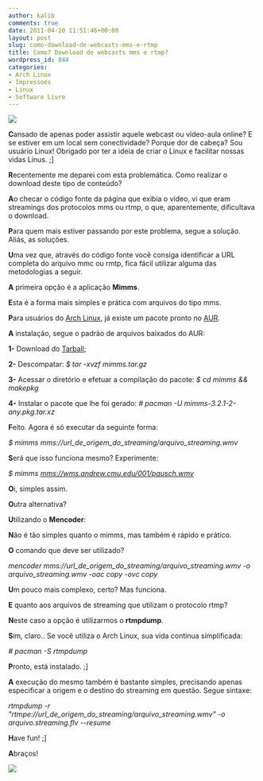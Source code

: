 ```yaml
---
author: kalib
comments: true
date: 2011-04-20 11:51:46+00:00
layout: post
slug: como-download-de-webcasts-mms-e-rtmp
title: Como? Download de webcasts mms e rtmp?
wordpress_id: 844
categories:
- Arch Linux
- Impressoes
- Linux
- Software Livre
---
```


[![](http://www.ogilvy.co.uk/neo/files/2008/03/webcast-pic.png)](http://www.ogilvy.co.uk/neo/files/2008/03/webcast-pic.png)


**C**ansado de apenas poder assistir aquele webcast ou vídeo-aula online? E se estiver em um local sem conec﻿tividade? Porque dor de cabeça? Sou usuário Linux! Obrigado por ter a ideia de criar o Linux e facilitar nossas vidas Linus. ;]

**R**ecentemente me deparei com esta problemática. Como realizar o download deste tipo de conteúdo?

**A**o checar o código fonte da página que exibia o vídeo, vi que eram streamings dos protocolos mms ou rtmp, o que, aparentemente, dificultava o download.

**P**ara quem mais estiver passando por este problema, segue a solução. Aliás, as soluções.

**U**ma vez que, através do código fonte você consiga identificar a URL completa do arquivo mmc ou rmtp, fica fácil utilizar alguma das metodologias a seguir.

**A** primeira opção é a aplicação **Mimms**.

**E**sta é a forma mais simples e prática com arquivos do tipo mms.

**P**ara usuários do [Arch Linux](http://archlinux.org), já existe um pacote pronto no [AUR](http://aur.archlinux.org/packages.php?ID=16412).

**A** instalação, segue o padrão de arquivos baixados do AUR:

**1-** Download do [Tarball](http://aur.archlinux.org/packages/mimms/mimms.tar.gz);

**2-** Descompatar: _$ tar -xvzf mimms.tar.gz_

**3-** Acessar o diretório e efetuar a compilação do pacote: _$ cd mimms && makepkg_

**4-** Instalar o pacote que lhe foi gerado: _# pacman -U mimms-3.2.1-2-any.pkg.tar.xz_

**F**eito. Agora é só executar da seguinte forma:

_$ mimms mms://url_de_origem_do_streaming/arquivo_streaming.wmv_

**S**erá que isso funciona mesmo? Experimente:

_$ mimms [mms://wms.andrew.cmu.edu/001/pausch.wmv](mms://wms.andrew.cmu.edu/001/pausch.wmv)_

**O**i, simples assim.

**O**utra alternativa?

**U**tilizando o **Mencoder**:

**N**ão é tão simples quanto o mimms, mas também é rápido e prático.

**O** comando que deve ser utilizado?

_mencoder mms://url_de_origem_do_streaming/arquivo_streaming.wmv -o arquivo_streaming.wmv -oac copy -ovc copy_

**U**m pouco mais complexo, certo? Mas funciona.

**E** quanto aos arquivos de streaming que utilizam o protocolo rtmp?

**N**este caso a opção é utilizarmos o **rtmpdump**.

**S**im, claro.. Se você utiliza o Arch Linux, sua vida continua simplificada:

_# pacman -S rtmpdump_

**P**ronto, está instalado. ;]

**A** execução do mesmo também é bastante simples, precisando apenas especificar a origem e o destino do streaming em questão. Segue sintaxe:

_rtmpdump -r "rtmpe://url_de_origem_do_streaming/arquivo_streaming.wmv" -o arquivo.streaming.flv --resume_

**H**ave fun! ;]

**A**braços!


![](http://www.marcelocavalcante.net/portal/imgs/userbar.gif)
